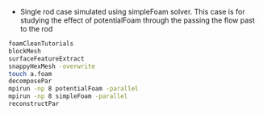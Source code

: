 * Single rod case simulated using simpleFoam solver. This case is for studying the effect of potentialFoam through the passing the flow past to the rod



```sh
foamCleanTutorials
blockMesh
surfaceFeatureExtract
snappyHexMesh -overwrite
touch a.foam
decomposePar
mpirun -np 8 potentialFoam -parallel
mpirun -np 8 simpleFoam -parallel
reconstructPar
```
